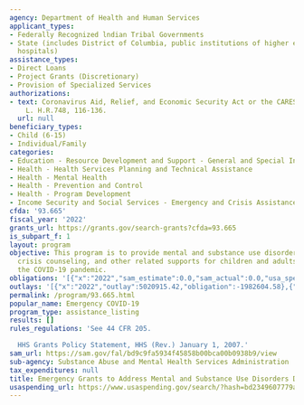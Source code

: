 ```yaml
---
agency: Department of Health and Human Services
applicant_types:
- Federally Recognized lndian Tribal Governments
- State (includes District of Columbia, public institutions of higher education and
  hospitals)
assistance_types:
- Direct Loans
- Project Grants (Discretionary)
- Provision of Specialized Services
authorizations:
- text: Coronavirus Aid, Relief, and Economic Security Act or the CARES Act. Pub.
    L. H.R.748, 116-136.
  url: null
beneficiary_types:
- Child (6-15)
- Individual/Family
categories:
- Education - Resource Development and Support - General and Special Interest Organizations
- Health - Health Services Planning and Technical Assistance
- Health - Mental Health
- Health - Prevention and Control
- Health - Program Development
- Income Security and Social Services - Emergency and Crisis Assistance
cfda: '93.665'
fiscal_year: '2022'
grants_url: https://grants.gov/search-grants?cfda=93.665
is_subpart_f: 1
layout: program
objective: This program is to provide mental and substance use disorder treatment,
  crisis counseling, and other related supports for children and adults impacted by
  the COVID-19 pandemic.
obligations: '[{"x":"2022","sam_estimate":0.0,"sam_actual":0.0,"usa_spending_actual":-2097197.88},{"x":"2023","sam_estimate":0.0,"sam_actual":0.0,"usa_spending_actual":-9503341.66},{"x":"2024","sam_estimate":0.0,"sam_actual":0.0,"usa_spending_actual":-45588386.87}]'
outlays: '[{"x":"2022","outlay":5020915.42,"obligation":-1982604.58},{"x":"2023","outlay":0.0,"obligation":-500000.0},{"x":"2024","outlay":0.0,"obligation":0.0}]'
permalink: /program/93.665.html
popular_name: Emergency COVID-19
program_type: assistance_listing
results: []
rules_regulations: 'See 44 CFR 205.

  HHS Grants Policy Statement, HHS (Rev.) January 1, 2007.'
sam_url: https://sam.gov/fal/bd9c9fa5934f45858b00bca00b0938b9/view
sub-agency: Substance Abuse and Mental Health Services Administration
tax_expenditures: null
title: Emergency Grants to Address Mental and Substance Use Disorders During COVID-19
usaspending_url: https://www.usaspending.gov/search/?hash=bd2349607779a2f43e12edec490f55ef
---
```

